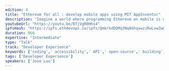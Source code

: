 ```yaml
---
edition: 4
title: "Ethereum for all : develop mobile apps using MIT AppInventor"
description: "Imagine a world where programming Ethereum on mobile is made easy, fun and accessible to anyone. AppInventor aims to make coding accessible to all by providing a graphical API to develop Android applications through high level components usually referred to by “blocks” (by Blockly). It comes from Google, then MIT, and is open source. The strength of AppInventor lies in its simplicity and ergonomics : kids can learn to build an app in a few hours, and business professionals can as easily construct a proof-of-concept of their ideas. Ethereum and public blockchains in general must be accessible to anyone, we are now making blockchain programming accessible to anyone with an AppInventor extension: Qaxh.Eth. With basic blocks such as connecting to Infura, "getBalance", “signTX”, "sendTx" or "getTxStatus" anyone can now create his own app to interact with Ethereum. I will show how I have added extensions based on web3j in order to create blocks for accessing the blockchain. The lightning talk will quickly present the technology, a workshop whose agenda is on another submission will have participants make their own mobile app and create more appinventor blocks, either borrowing functionality from web3j or fully making their own."
youtubeUrl: "https://youtu.be/BTjVgR0Hhs4"
ipfsHash: "https://ipfs.ethdevops.io/ipfs/QmbrkdDQMq3Nq8GhqxwziRwLvw2wWj34dssc4nZGU63MCa?filename=Ethereum_for_all_-_develop_mobile_apps_using_MIT_AppInventor_by_Jose_Luu_Devcon4-BTjVgR0Hhs4.mp4"
duration: 866
expertise: "Intermediate"
type: "Talk"
track: "Developer Experience"
keywords: ['coding',' accessibility',' API',' open-source',' building',' POC',' infura']
tags: ['Developer Experience']
speakers: ['Jose Luu']
---
```

